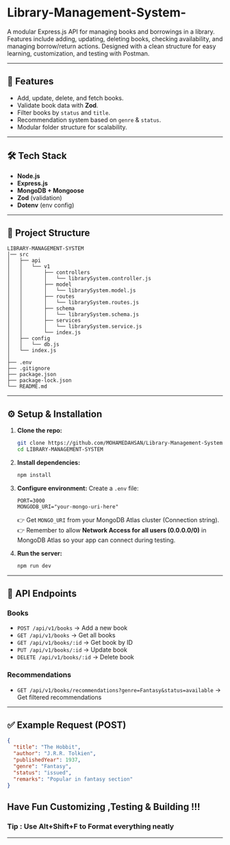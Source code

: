 # Library-Management-System-
A modular Express.js API for managing books and borrowings in a library. Features include adding, updating, deleting books, checking availability, and managing borrow/return actions. Designed with a clean structure for easy learning, customization, and testing with Postman.

---

## 🚀 Features

* Add, update, delete, and fetch books.
* Validate book data with **Zod**.
* Filter books by `status` and `title`.
* Recommendation system based on `genre` & `status`.
* Modular folder structure for scalability.

---

## 🛠️ Tech Stack

* **Node.js**
* **Express.js**
* **MongoDB + Mongoose**
* **Zod** (validation)
* **Dotenv** (env config)

---

## 📂 Project Structure

```
LIBRARY-MANAGEMENT-SYSTEM
│── src
│   ├── api
│   │   └── v1
│   │       ├── controllers
│   │       │   └── librarySystem.controller.js
│   │       ├── model
│   │       │   └── librarySystem.model.js
│   │       ├── routes
│   │       │   └── librarySystem.routes.js
│   │       ├── schema
│   │       │   └── librarySystem.schema.js
│   │       ├── services
│   │       │   └── librarySystem.service.js
│   │       └── index.js
│   ├── config
│   │   └── db.js
│   └── index.js
│
├── .env
├── .gitignore
├── package.json
├── package-lock.json
└── README.md
```

---

## ⚙️ Setup & Installation

1. **Clone the repo:**

   ```bash
   git clone https://github.com/MOHAMEDAHSAN/Library-Management-System
   cd LIBRARY-MANAGEMENT-SYSTEM
   ```

2. **Install dependencies:**

   ```bash
   npm install
   ```

3. **Configure environment:**
   Create a `.env` file:

   ```env
   PORT=3000
   MONGODB_URI="your-mongo-uri-here"
   ```

   👉 Get `MONGO_URI` from your MongoDB Atlas cluster (Connection string).
   👉 Remember to allow **Network Access for all users (0.0.0.0/0)** in MongoDB Atlas so your app can connect during testing.

4. **Run the server:**

   ```bash
   npm run dev
   ```

---

## 📡 API Endpoints

### Books

* `POST /api/v1/books` → Add a new book
* `GET /api/v1/books` → Get all books
* `GET /api/v1/books/:id` → Get book by ID
* `PUT /api/v1/books/:id` → Update book
* `DELETE /api/v1/books/:id` → Delete book

### Recommendations

* `GET /api/v1/books/recommendations?genre=Fantasy&status=available` → Get filtered recommendations

---

## ✅ Example Request (POST)

```json
{
  "title": "The Hobbit",
  "author": "J.R.R. Tolkien",
  "publishedYear": 1937,
  "genre": "Fantasy",
  "status": "issued",
  "remarks": "Popular in fantasy section"
}
```
## Have Fun Customizing ,Testing & Building !!!

### Tip : Use Alt+Shift+F to Format everything neatly 
---
